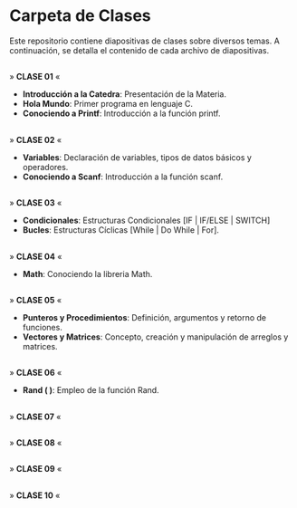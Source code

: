 # Carpeta de Clases
Este repositorio contiene diapositivas de clases sobre diversos temas. A continuación, se detalla el contenido de cada archivo de diapositivas.

## 
» **CLASE 01** «
- **Introducción a la Catedra**: Presentación de la Materia.
- **Hola Mundo**: Primer programa en lenguaje C.
- **Conociendo a Printf**: Introducción a la función printf.
## 
» **CLASE 02** «
- **Variables**: Declaración de variables, tipos de datos básicos y operadores.
- **Conociendo a Scanf**: Introducción a la función scanf.
## 
» **CLASE 03** «
- **Condicionales**: Estructuras Condicionales [IF | IF/ELSE | SWITCH]
- **Bucles**: Estructuras Cíclicas [While | Do While | For].
## 
» **CLASE 04** «
- **Math**: Conociendo la libreria Math.
## 
» **CLASE 05** «
- **Punteros y Procedimientos**: Definición, argumentos y retorno de funciones.
- **Vectores y Matrices**: Concepto, creación y manipulación de arreglos y matrices.
## 
» **CLASE 06** «
- **Rand ( )**: Empleo de la función Rand.
## 
» **CLASE 07** «
 
## 
» **CLASE 08** «
 
## 
» **CLASE 09** «
 
## 
» **CLASE 10** «
 
## 
